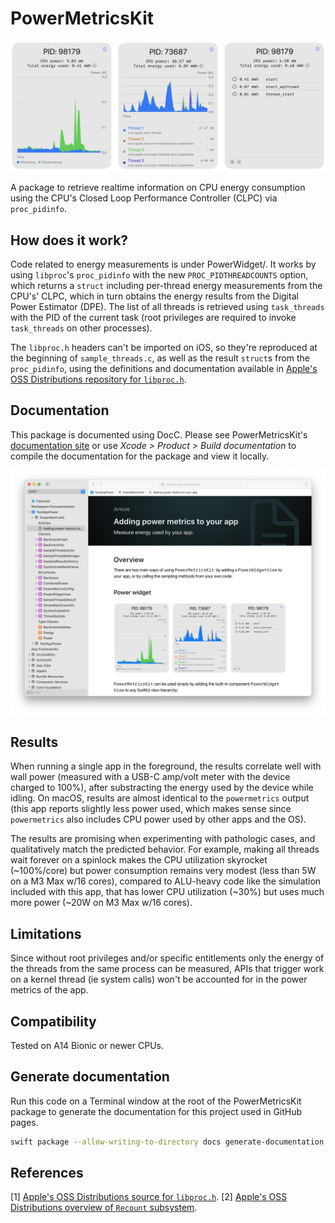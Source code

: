 #  PowerMetricsKit

![PowerWidgetView](Sources/PowerMetricsKit/PowerMetricsKit.docc/Resources/PowerWidgetView.png)

A package to retrieve realtime information on CPU energy consumption using the CPU's Closed Loop Performance Controller (CLPC) via `proc_pidinfo`.

## How does it work?

Code related to energy measurements is under PowerWidget/. It works by using `libproc`'s `proc_pidinfo` with the new `PROC_PIDTHREADCOUNTS` option, which returns a `struct` including per-thread energy measurements from the CPU's' CLPC, which in turn obtains the energy results from the Digital Power Estimator (DPE). The list of all threads is retrieved using `task_threads` with the PID of the current task (root privileges are required to invoke `task_threads` on other processes).

The `libproc.h` headers can't be imported on iOS, so they're reproduced at the beginning of `sample_threads.c`, as well as the result `struct`s from the `proc_pidinfo`, using the definitions and documentation available in [Apple's OSS Distributions repository for `libproc.h`](https://github.com/apple-oss-distributions/xnu/blob/aca3beaa3dfbd42498b42c5e5ce20a938e6554e5/bsd/sys/proc_info.h).

## Documentation

This package is documented using DocC. Please see PowerMetricsKit's [documentation site](https://androp0v.github.io/PowerMetricsKit/documentation/powermetricskit/) or use _Xcode > Product > Build documentation_ to compile the documentation for the package and view it locally.

![DocumentationScreenshot](DocC.png)

## Results
When running a single app in the foreground, the results correlate well with wall power (measured with a USB-C amp/volt meter with the device charged to 100%), after substracting the energy used by the device while idling. On macOS, results are almost identical to the `powermetrics` output (this app reports slightly less power used, which makes sense since `powermetrics` also includes CPU power used by other apps and the OS).

The results are promising when experimenting with pathologic cases, and qualitatively match the predicted behavior. For example, making all threads wait forever on a spinlock makes the CPU utilization skyrocket (~100%/core) but power consumption remains very modest (less than 5W on a M3 Max w/16 cores), compared to ALU-heavy code like the simulation included with this app, that has lower CPU utilization (~30%) but uses much more power (~20W on M3 Max w/16 cores).
 
## Limitations

Since without root privileges and/or specific entitlements only the energy of the threads from the same process can be measured, APIs that trigger work on a kernel thread (ie system calls) won't be accounted for in the power metrics of the app.

## Compatibility

Tested on A14 Bionic or newer CPUs.

## Generate documentation

Run this code on a Terminal window at the root of the PowerMetricsKit package to generate the documentation for this project used in GitHub pages.
```zsh
swift package --allow-writing-to-directory docs generate-documentation --target PowerMetricsKit --disable-indexing --transform-for-static-hosting --hosting-base-path PowerMetricsKit --output-path docs
```

## References

[1] [Apple's OSS Distributions source for `libproc.h`](https://github.com/apple-oss-distributions/xnu/blob/aca3beaa3dfbd42498b42c5e5ce20a938e6554e5/bsd/sys/proc_info.h).
[2] [Apple's OSS Distributions overview of `Recount` subsystem](https://github.com/apple-oss-distributions/xnu/blob/5c2921b07a2480ab43ec66f5b9e41cb872bc554f/doc/recount.md).
